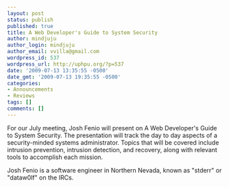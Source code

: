 ```yaml
---
layout: post
status: publish
published: true
title: A Web Developer's Guide to System Security
author: mindjuju
author_login: mindjuju
author_email: vvilla@gmail.com
wordpress_id: 537
wordpress_url: http://uphpu.org/?p=537
date: '2009-07-13 13:35:55 -0500'
date_gmt: '2009-07-13 19:35:55 -0500'
categories:
- Announcements
- Reviews
tags: []
comments: []
---
```

<p>For our July meeting, Josh Fenio will present on A Web Developer's Guide to System Security. The presentation will track the day to day aspects of a security-minded systems administrator. Topics that will be covered include intrusion prevention, intrusion detection, and recovery, along with relevant tools to accomplish each mission.</p>
<p>Josh Fenio is a software engineer in Northern Nevada, known as "stderr" or "dataw0lf" on the IRCs.</p>
